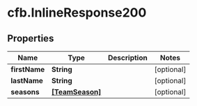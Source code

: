 # cfb.InlineResponse200

## Properties
Name | Type | Description | Notes
------------ | ------------- | ------------- | -------------
**firstName** | **String** |  | [optional] 
**lastName** | **String** |  | [optional] 
**seasons** | [**[TeamSeason]**](TeamSeason.md) |  | [optional] 


